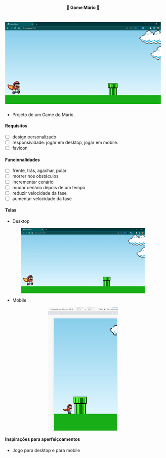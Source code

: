 <h4 align="center"> 
	🚧 Game Mário 🚀
</h4>

<h1 align="center">
    <img alt="game-mario" title="#game-mario" src="./.github/desktop-1.jpg" />
</h1>

- Projeto de um Game do Mário.

#### Requisitos

- [ ] design personalizado
- [ ] responsividade: jogar em desktop, jogar em mobile.
- [ ] favicon

#### Funcionalidades

- [ ] frente, trás, agachar, pular
- [ ] morrer nos obstáculos
- [ ] incrementar cenário
- [ ] mudar cenário depois de um tempo
- [ ] reduzir velocidade da fase
- [ ] aumentar velocidade da fase

#### Telas

- Desktop

<p align="center" style="display: flex; align-items: flex-start; justify-content: center;">
    <img alt="game-mario" title="#game-mario" src="./.github/desktop-1.jpg" width="400px"/>
</p>

- Mobile

<p align="center" style="display: flex; align-items: flex-start; justify-content: center;">
    <img alt="game-mario" title="#game-mario" src="./.github/mobile-1.jpg" height="400px"/>
</p>

#### Inspirações para aperfeiçoamentos  

- Jogo para desktop e para mobile
